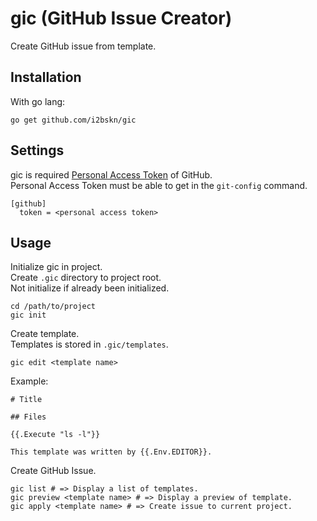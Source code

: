 gic (GitHub Issue Creator)
==========================

Create GitHub issue from template.

Installation
------------

With go lang:

```
go get github.com/i2bskn/gic
```

Settings
--------

gic is required [Personal Access Token](https://help.github.com/articles/creating-an-access-token-for-command-line-use/) of GitHub.  
Personal Access Token must be able to get in the `git-config` command.

```
[github]
  token = <personal access token>
```

Usage
-----

Initialize gic in project.  
Create `.gic` directory to project root.  
Not initialize if already been initialized.

```
cd /path/to/project
gic init
```

Create template.  
Templates is stored in `.gic/templates`.

```
gic edit <template name>
```

Example:

```
# Title

## Files

{{.Execute "ls -l"}}

This template was written by {{.Env.EDITOR}}.
```

Create GitHub Issue.

```
gic list # => Display a list of templates.
gic preview <template name> # => Display a preview of template.
gic apply <template name> # => Create issue to current project.
```

